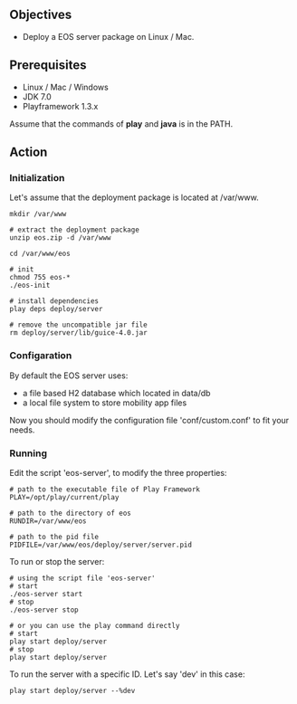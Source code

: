 ## Objectives
* Deploy a EOS server package on Linux / Mac.

## Prerequisites
* Linux / Mac / Windows
* JDK 7.0
* Playframework 1.3.x 

Assume that the commands of **play** and **java** is in the PATH.

## Action

### Initialization

Let's assume that the deployment package is located at /var/www.

```shell
mkdir /var/www

# extract the deployment package
unzip eos.zip -d /var/www

cd /var/www/eos

# init
chmod 755 eos-*
./eos-init

# install dependencies
play deps deploy/server

# remove the uncompatible jar file
rm deploy/server/lib/guice-4.0.jar
```

### Configaration

By default the EOS server uses:

* a file based H2 database which located in data/db
* a local file system to store mobility app files

Now you should modify the configuration file 'conf/custom.conf' to fit your needs.

### Running

Edit the script 'eos-server', to modify the three properties:

```shell
# path to the executable file of Play Framework
PLAY=/opt/play/current/play

# path to the directory of eos
RUNDIR=/var/www/eos

# path to the pid file 
PIDFILE=/var/www/eos/deploy/server/server.pid
```

To run or stop the server:

```shell
# using the script file 'eos-server'
# start
./eos-server start
# stop
./eos-server stop

# or you can use the play command directly
# start
play start deploy/server
# stop
play start deploy/server
```

To run the server with a specific ID. Let's say 'dev' in this case:
```shell
play start deploy/server --%dev
```





